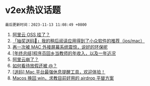 # v2ex热议话题

`最后更新时间：2023-11-13 11:08:49 +0800`

1. [阿里云 OSS 挂了？](https://www.v2ex.com/t/991209)
1. [「抽奖送码🎁」我的稍后阅读应用得到了小众软件的推荐（ios/mac）](https://www.v2ex.com/t/991178)
1. [再一次被 MAC 外接屏幕系统震惊，说好的环保呢](https://www.v2ex.com/t/991224)
1. [[年终总结]程序员回乡当教师的年收入，以及一年近况](https://www.v2ex.com/t/991351)
1. [阿里云崩了？](https://www.v2ex.com/t/991212)
1. [如何看待放假还被 @？](https://www.v2ex.com/t/991169)
1. [[送码] Mac 平台最强休息提醒工具，欢迎体验！](https://www.v2ex.com/t/991317)
1. [Macos 换回 win，求教目前好用的 airdrop 平替方案](https://www.v2ex.com/t/991208)


